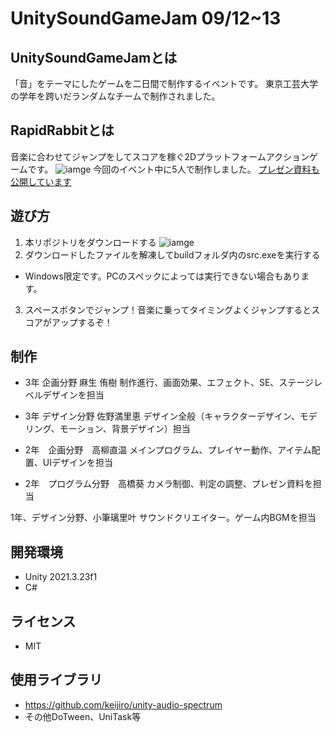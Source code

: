 # UnitySoundGameJam 09/12~13

## UnitySoundGameJamとは
「音」をテーマにしたゲームを二日間で制作するイベントです。
東京工芸大学の学年を跨いだランダムなチームで制作されました。

## RapidRabbitとは
音楽に合わせてジャンプをしてスコアを稼ぐ2Dプラットフォームアクションゲームです。
![iamge](https://github.com/2127002/UnityGameJamATeam/tree/main/Images/PlayImage01)
今回のイベント中に5人で制作しました。
[プレゼン資料も公開しています](https://docs.google.com/presentation/d/1wk_g3Us87GFHq_B_zd7-uePqpJ01r8e6/edit#slide=id.p2)

## 遊び方
1. 本リポジトリをダウンロードする
![iamge](https://github.com/2127002/UnityGameJamATeam/tree/main/Images/HowToDownload)
2. ダウンロードしたファイルを解凍してbuildフォルダ内のsrc.exeを実行する
* Windows限定です。PCのスペックによっては実行できない場合もあります。
3. スペースボタンでジャンプ！音楽に乗ってタイミングよくジャンプするとスコアがアップするぞ！

## 制作
* 3年 企画分野  麻生 侑樹
制作進行、画面効果、エフェクト、SE、ステージレベルデザインを担当

* 3年 デザイン分野 佐野満里恵
デザイン全般（キャラクターデザイン、モデリング、モーション、背景デザイン）担当

* 2年　企画分野　高柳直温
メインプログラム、プレイヤー動作、アイテム配置、UIデザインを担当

* 2年　プログラム分野　高橋葵
カメラ制御、判定の調整、プレゼン資料を担当

1年、デザイン分野、小筆璃里叶
サウンドクリエイター。ゲーム内BGMを担当

## 開発環境
* Unity 2021.3.23f1
* C#

## ライセンス
* MIT

## 使用ライブラリ
* https://github.com/keijiro/unity-audio-spectrum
* その他DoTween、UniTask等